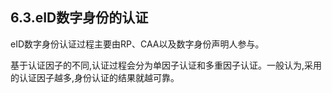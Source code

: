 ## 6.3.eID数字身份的认证

eID数字身份认证过程主要由RP、CAA以及数字身份声明人参与。

基于认证因子的不同,认证过程会分为单因子认证和多重因子认证。一般认为,采用的认证因子越多,身份认证的结果就越可靠。

